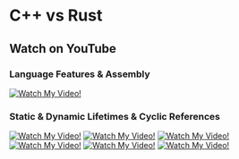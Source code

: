 # C++ vs Rust

## Watch on YouTube

### Language Features & Assembly
[![Watch My Video!](https://img.youtube.com/vi/q5jpDh6INKQ/0.jpg)](https://www.youtube.com/watch?v=q5jpDh6INKQ&list=PLAetEEjGZI7OUBYFoQvI0QcO9GKAvT1xT&index=4)

### Static & Dynamic Lifetimes & Cyclic References
[![Watch My Video!](https://img.youtube.com/vi/yBEADhMkf3E/0.jpg)](https://www.youtube.com/watch?v=yBEADhMkf3E&list=PLAetEEjGZI7OUBYFoQvI0QcO9GKAvT1xT&index=1)
[![Watch My Video!](https://img.youtube.com/vi/tJ_UHib4IFE/0.jpg)](https://www.youtube.com/watch?v=tJ_UHib4IFE&list=PLAetEEjGZI7OUBYFoQvI0QcO9GKAvT1xT&index=1)
[![Watch My Video!](https://img.youtube.com/vi/_9I_ej9ADwo/0.jpg)](https://www.youtube.com/watch?v=_9I_ej9ADwo&list=PLAetEEjGZI7OUBYFoQvI0QcO9GKAvT1xT&index=1)
[![Watch My Video!](https://img.youtube.com/vi/IRQO_72rUtM/0.jpg)](https://www.youtube.com/watch?v=IRQO_72rUtM&list=PLAetEEjGZI7OUBYFoQvI0QcO9GKAvT1xT&index=1)
[![Watch My Video!](https://img.youtube.com/vi/RBaTvm5vtSo/0.jpg)](https://www.youtube.com/watch?v=RBaTvm5vtSo&list=PLAetEEjGZI7OUBYFoQvI0QcO9GKAvT1xT&index=1)
[![Watch My Video!](https://img.youtube.com/vi/AH0QjGw26Sg/0.jpg)](https://www.youtube.com/watch?v=AH0QjGw26Sg&list=PLAetEEjGZI7OUBYFoQvI0QcO9GKAvT1xT&index=1)


